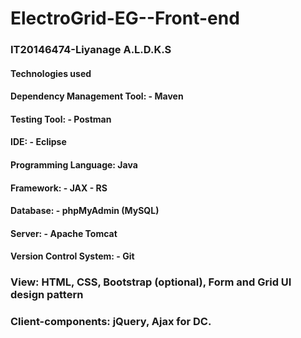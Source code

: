 # ElectroGrid-EG--Front-end
### IT20146474-Liyanage A.L.D.K.S
#### Technologies used 	
#### Dependency Management Tool: - Maven 
#### Testing Tool: - Postman 
#### IDE: - Eclipse 
#### Programming Language: Java 
#### Framework: - JAX - RS 
#### Database: - phpMyAdmin (MySQL) 
#### Server: - Apache Tomcat 
#### Version Control System: - Git
### View: HTML, CSS, Bootstrap (optional), Form and Grid UI design pattern
### Client-components: jQuery, Ajax for DC.
